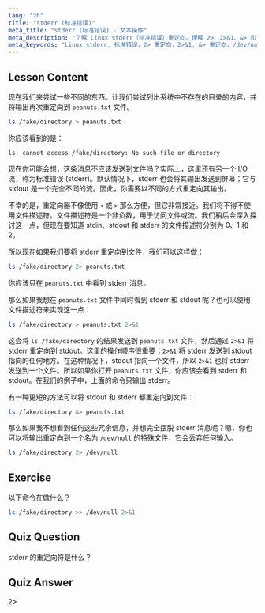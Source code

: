 ```yaml
---
lang: "zh"
title: "stderr (标准错误)"
meta_title: "stderr (标准错误) - 文本操作"
meta_description: "了解 Linux stderr（标准错误）重定向。理解 2>、2>&1、&> 和 /dev/null 用于 Bash 中的错误处理。提高您的 Linux 命令行技能！"
meta_keywords: "Linux stderr, 标准错误，2> 重定向，2>&1, &> 重定向，/dev/null, Bash 错误处理，Linux 教程，Linux 初学者"
---
```


## Lesson Content

现在我们来尝试一些不同的东西。让我们尝试列出系统中不存在的目录的内容，并将输出再次重定向到 `peanuts.txt` 文件。

```bash
ls /fake/directory > peanuts.txt
```

你应该看到的是：

```plaintext
ls: cannot access /fake/directory: No such file or directory
```

现在你可能会想，这条消息不应该发送到文件吗？实际上，这里还有另一个 I/O 流，称为标准错误 (stderr)。默认情况下，stderr 也会将其输出发送到屏幕；它与 stdout 是一个完全不同的流。因此，你需要以不同的方式重定向其输出。

不幸的是，重定向器不像使用 `<` 或 `>` 那么方便，但它非常接近。我们将不得不使用文件描述符。文件描述符是一个非负数，用于访问文件或流。我们稍后会深入探讨这一点，但现在要知道 stdin、stdout 和 stderr 的文件描述符分别为 0、1 和 2。

所以现在如果我们要将 stderr 重定向到文件，我们可以这样做：

```bash
ls /fake/directory 2> peanuts.txt
```

你应该只在 `peanuts.txt` 中看到 stderr 消息。

那么如果我想在 `peanuts.txt` 文件中同时看到 stderr 和 stdout 呢？也可以使用文件描述符来实现这一点：

```bash
ls /fake/directory > peanuts.txt 2>&1
```

这会将 `ls /fake/directory` 的结果发送到 `peanuts.txt` 文件，然后通过 `2>&1` 将 stderr 重定向到 stdout。这里的操作顺序很重要；`2>&1` 将 stderr 发送到 stdout 指向的任何地方。在这种情况下，stdout 指向一个文件，所以 `2>&1` 也将 stderr 发送到一个文件。所以如果你打开 `peanuts.txt` 文件，你应该会看到 stderr 和 stdout。在我们的例子中，上面的命令只输出 stderr。

有一种更短的方法可以将 stdout 和 stderr 都重定向到文件：

```bash
ls /fake/directory &> peanuts.txt
```

那么如果我不想看到任何这些冗余信息，并想完全摆脱 stderr 消息呢？嗯，你也可以将输出重定向到一个名为 `/dev/null` 的特殊文件，它会丢弃任何输入。

```bash
ls /fake/directory 2> /dev/null
```

## Exercise

以下命令在做什么？

```bash
ls /fake/directory >> /dev/null 2>&1
```

## Quiz Question

stderr 的重定向符是什么？

## Quiz Answer

2>
